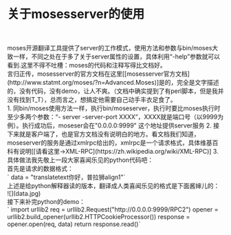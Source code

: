 # 关于mosesserver的使用


<br /> 
<p>moses开源翻译工具提供了server的工作模式，使用方法和参数与bin/moses大致一样，不同之处在于多了关于server属性的设置，具体利用“-help”参数就可以看到.这里不得不吐槽：moses的代码和注释写得比文档好。
<br />
言归正传，mosesserver的官方文档在这里[[mosesserver官方文档](http://www.statmt.org/moses/?n=Advanced.Moses)]是的，完全是文字描述的，没有代码，没有demo，让人不爽。（文档中确实提到了有perl脚本，但是我并没有找到T_T），总而言之，想搞定他需要自己动手丰衣足食了。
<br />
1. 同bin/moses使用方法一样，执行bin/moseserver，执行时要比moses执行时至少多两个参数：“-          server -server-port XXXX”，XXXX就是端口号（以9999为例）。执行成功后，moseser会在"0.0.0.0:9999" 这个地址提供server服务
2. 接下来就是客户端了，也是官方文档没有说明白的地方。看文档我们知道，moseserver的服务是通过xmlrpc给出的，xmlrpc是一个请求格式，具体维基百科有说明[[请看这里->XML-RPC](https://zh.wikipedia.org/wiki/XML-RPC)]
3. 具体做法我先敬上一段大家喜闻乐见的python代码吧：
<br />
首先是请求的数据格式：<br />
` data = "<methodCall><methodName>translate</methodName><params><param><value><struct><member><name>text</name><value><string>你好，普拉狮</string></value></member><member><name>align</name><value><string>1</string></value></member></struct></value></param></params></methodCall>"`
<br />上述是给python解释器读的版本，翻译成人类喜闻乐见的格式是下面酱婶儿的：<br />
![](data.jpg)
<br \>
接下来补完python的demo：
<br \>
` import urllib2
  req = urllib2.Request("http://0.0.0.0:9999/RPC2")
  opener = urllib2.build_opener(urllib2.HTTPCookieProcessor())  
  response = opener.open(req, data)  
  return response.read()`